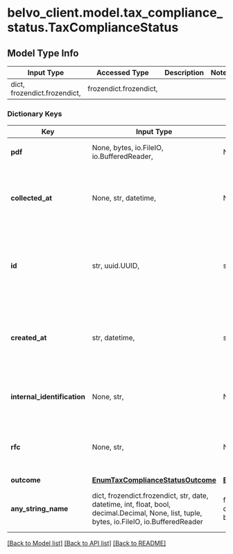# belvo_client.model.tax_compliance_status.TaxComplianceStatus

## Model Type Info
Input Type | Accessed Type | Description | Notes
------------ | ------------- | ------------- | -------------
dict, frozendict.frozendict,  | frozendict.frozendict,  |  | 

### Dictionary Keys
Key | Input Type | Accessed Type | Description | Notes
------------ | ------------- | ------------- | ------------- | -------------
**pdf** | None, bytes, io.FileIO, io.BufferedReader,  | NoneClass, bytes, FileIO,  | Tax compliance status PDF as a binary. | 
**collected_at** | None, str, datetime,  | NoneClass, str,  | The ISO-8601 timestamp when the data point was collected. | value must conform to RFC-3339 date-time
**id** | str, uuid.UUID,  | str,  | Unique identifier created by Belvo used to reference the current Tax Compliance Status. | [optional] value must be a uuid
**created_at** | str, datetime,  | str,  | The ISO-8601 timestamp of when the data point was last updated in Belvo&#x27;s database. | [optional] value must conform to RFC-3339 date-time
**internal_identification** | None, str,  | NoneClass, str,  | The institution’s internal identification number for the document. | [optional] 
**rfc** | None, str,  | NoneClass, str,  | The account holder&#x27;s RFC (Registro Federal de Contribuyentes) number. | [optional] 
**outcome** | [**EnumTaxComplianceStatusOutcome**](EnumTaxComplianceStatusOutcome.md) | [**EnumTaxComplianceStatusOutcome**](EnumTaxComplianceStatusOutcome.md) |  | [optional] 
**any_string_name** | dict, frozendict.frozendict, str, date, datetime, int, float, bool, decimal.Decimal, None, list, tuple, bytes, io.FileIO, io.BufferedReader | frozendict.frozendict, str, BoolClass, decimal.Decimal, NoneClass, tuple, bytes, FileIO | any string name can be used but the value must be the correct type | [optional]

[[Back to Model list]](../../README.md#documentation-for-models) [[Back to API list]](../../README.md#documentation-for-api-endpoints) [[Back to README]](../../README.md)

